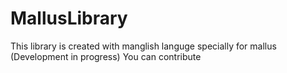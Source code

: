 # MallusLibrary

This library is created with manglish languge specially for mallus (Development in progress)
You can contribute
